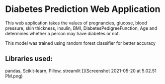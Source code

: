 # Diabetes Prediction Web Application
This web application takes the values of pregnancies, glucose, blood pressure, skin thickness, insulin, BMI, DiabetesPedigreeFunction, Age and determines whether a person may have diabetes or not.

This model was trained using random forest classifier for better accuracy

## Libraries used: 
pandas, Scikit-learn, Pillow, streamlit
[](Screenshot 2021-05-20 at 5.02.51 PM.png)

